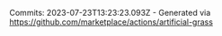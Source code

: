 Commits: 2023-07-23T13:23:23.093Z - Generated via https://github.com/marketplace/actions/artificial-grass
<br>
